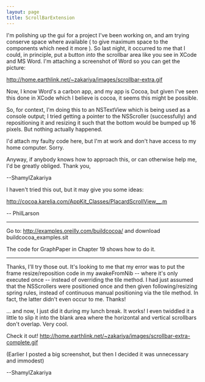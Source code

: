 ```yaml
---
layout: page
title: ScrollBarExtension
---
```


I'm polishing up the gui for a project I've been working on, and am trying conserve space where available ( to give maximum space to the components which need it more ). So last night, it occurred to me that I could, in principle, put a button *into* the scrollbar area like you see in XCode and MS Word. I'm attaching a screenshot of Word so you can get the picture:

http://home.earthlink.net/~zakariya/images/scrollbar-extra.gif

Now, I know Word's a carbon app, and my app is Cocoa, but given I've seen this done in XCode which I believe is cocoa, it seems this might be possible.

So, for context, I'm doing this to an NSTextView which is being used as a console output; I tried getting a pointer to the NSScroller (successfully) and repositioning it and resizing it such that the bottom would be bumped up 16 pixels. But nothing actually happened. 

I'd attach my faulty code here, but I'm at work and don't have access to my home computer. Sorry.

Anyway, if anybody knows how to approach this, or can otherwise help me, I'd be greatly obliged. Thank you,

--ShamylZakariya

I haven't tried this out, but it may give you some ideas:

http://cocoa.karelia.com/AppKit_Classes/PlacardScrollView__.m

-- PhilLarson

----

Go to: http://examples.oreilly.com/buildcocoa/ and download buildcocoa_examples.sit

The code for GraphPaper in Chapter 19 shows how to do it.

----

Thanks, I'll try those out. It's looking to me that my error was to put the frame resize/reposition code in my awakeFromNib -- where it's only executed once -- instead of overriding the tile method. I had just assumed that the NSScrollers were positioned once and then given following/resizing spring rules, instead of continuous manual positioning via the tile method. In fact, the latter didn't even occur to me. Thanks!

... and now, I just did it during my lunch break. It works! I even twiddled it a little to slip it into the blank area where the horizontal and vertical scrollbars don't overlap. Very cool.

Check it out!
http://home.earthlink.net/~zakariya/images/scrollbar-extra-complete.gif

(Earlier I posted a big screenshot, but then I decided it was unnecessary and immodest)

--ShamylZakariya

